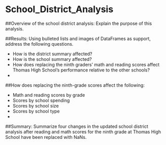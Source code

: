 # School_District_Analysis
##Overview of the school district analysis: Explain the purpose of this analysis.

##Results: Using bulleted lists and images of DataFrames as support, address the following questions.

- How is the district summary affected?
- How is the school summary affected?
- How does replacing the ninth graders’ math and reading scores affect Thomas High School’s performance relative to the other schools?
- 
##How does replacing the ninth-grade scores affect the following:
- Math and reading scores by grade
- Scores by school spending
- Scores by school size
- Scores by school type
- 
##Summary: Summarize four changes in the updated school district analysis after reading and math scores for the ninth grade at Thomas High School have been replaced with NaNs.
